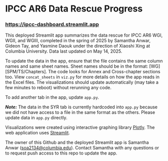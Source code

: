 # IPCC AR6 Data Rescue Progress
### https://ipcc-dashboard.streamlit.app

This deployed Streamlit app summarizes the data rescue for IPCC AR6 WGI, WGII, and WGIII, completed in the spring of 2025 by Samantha Anwar, Gideon Tay, and Yasmine Daouk
under the direction of Xiaoshi Xing at Columbia University. Data last updated on May 14, 2025. 

To update the data in the app, ensure that the file contains the same column names and same sheet names. Sheet names should be in the format: [WG] [SPM/TS/Chapters]. 
The code looks for Annex and Cross-chapter sections too. View `concat_sheets` in `viz.py` for more details on how the app reads in the Excel files. The visualizations
should update automatically (may take a few minutes to reboot) without rerunning any code.

To add another tab in the app, update `app.py`.

***Note:*** The data in the SYR tab is currently hardcoded into `app.py` because we did not have access to a file in the same format as the others. Please update data in `app.py` directly.

Visualizations were created using interactive graphing library [Plotly](https://plotly.com/python/). The web application uses [Streamlit](https://docs.streamlit.io).

The owner of this Github and the deployed Streamlit app is Samantha Anwar (soa2134@columbia.edu). Contact Samantha with any questions or to request push access to this repo
to update the app.

